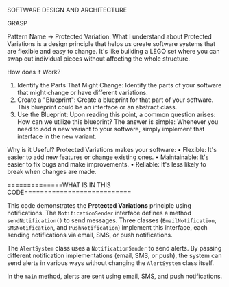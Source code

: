 SOFTWARE DESIGN AND ARCHITECTURE

GRASP

Pattern Name -> Protected Variation:
	What I understand about Protected Variations is a design principle that helps us create software systems that are flexible and easy to change. It's like building a LEGO set where you can swap out individual pieces without affecting the whole structure.


How does it Work?
1.	Identify the Parts That Might Change: Identify the parts of your software that might change or have different variations.
2.	Create a "Blueprint": Create a blueprint for that part of your software. This blueprint could be an interface or an abstract class.
3.	Use the Blueprint: Upon reading this point, a common question arises: How can we utilize this blueprint? The answer is simple: Whenever you need to add a new variant to your software, simply implement that interface in the new variant.

Why is it Useful?
Protected Variations makes your software:
•	Flexible: It's easier to add new features or change existing ones.
•	Maintainable: It's easier to fix bugs and make improvements.
•	Reliable: It's less likely to break when changes are made.


==============WHAT IS IN THIS CODE===========================

This code demonstrates the **Protected Variations** principle using notifications. The `NotificationSender` interface defines a method `sendNotification()` to send messages. Three classes (`EmailNotification`, `SMSNotification`, and `PushNotification`) implement this interface, each sending notifications via email, SMS, or push notifications.

The `AlertSystem` class uses a `NotificationSender` to send alerts. By passing different notification implementations (email, SMS, or push), the system can send alerts in various ways without changing the `AlertSystem` class itself.

In the `main` method, alerts are sent using email, SMS, and push notifications.
